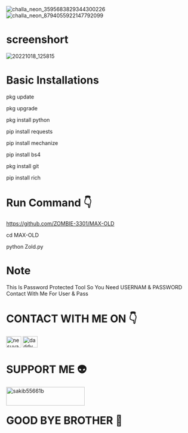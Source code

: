 ![challa_neon_3595683829344300226](https://user-images.githubusercontent.com/103543395/196357640-dd03f941-091e-4b37-a90f-8d1f58f234a7.gif)
![challa_neon_8794055922147792099](https://user-images.githubusercontent.com/103543395/196357750-55a9c871-072e-4e07-875a-fe3eb4017325.gif)
# screenshort
![20221018_125815](https://user-images.githubusercontent.com/103543395/196358426-3fa5465e-0712-480e-b152-7b82b33c9b4c.jpg)
# Basic Installations

pkg update

pkg upgrade

pkg install python

pip install requests

pip install mechanize

pip install bs4

pkg install git

pip install rich

# Run Command 👇

https://github.com/ZOMBIE-3301/MAX-OLD

cd MAX-OLD

python Zold.py

# Note 

This Is Password Protected Tool So You Need USERNAM & PASSWORD
Contact With Me For User & Pass

# CONTACT WITH ME ON 👇

<a href="https://fb.com/Mr.1000000000000" target="blank"><img align="center" src="https://raw.githubusercontent.com/rahuldkjain/github-profile-readme-generator/master/src/images/icons/Social/facebook.svg" alt="nesuya.nesuya" height="30" width="40" /></a>
<a href="https://instagram.com/daddy_sakib_" target="blank"><img align="center" src="https://raw.githubusercontent.com/rahuldkjain/github-profile-readme-generator/master/src/images/icons/Social/instagram.svg" alt="daddy_sakib_" height="30" width="40" /></a>
</p>

# SUPPORT ME 👽
<p><a href="https://www.buymeacoffee.com/sakib55661b"> <img align="left" src="https://cdn.buymeacoffee.com/buttons/v2/default-yellow.png" height="50" width="210" alt="sakib55661b" /></a></p><br><br>

# GOOD BYE BROTHER 💓
